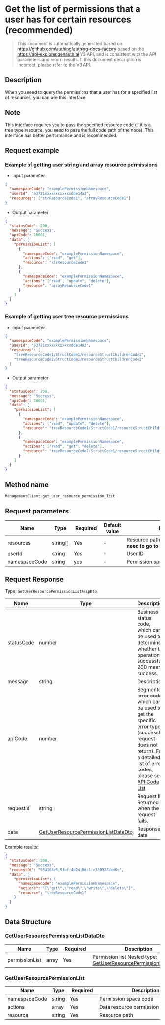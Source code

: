 # Get the list of permissions that a user has for certain resources (recommended)

<!--
Warning ⚠️:
Do not modify this document directly,
https://github.com/Authing/authing-docs-factory
Use this project to generate
-->

<LastUpdated />

> This document is automatically generated based on https://github.com/authing/authing-docs-factory based on the https://api-explorer.genauth.ai V3 API, and is consistent with the API parameters and return results. If this document description is incorrect, please refer to the V3 API.

## Description

When you need to query the permissions that a user has for a specified list of resources, you can use this interface.

## Note

This interface requires you to pass the specified resource code (if it is a tree type resource, you need to pass the full code path of the node). This interface has better performance and is recommended.

## Request example

### Example of getting user string and array resource permissions

- Input parameter

```json
{
  "namespaceCode": "examplePermissionNamespace",
  "userId": "63721xxxxxxxxxxxxdde14a3",
  "resources": ["strResourceCode1", "arrayResourceCode1"]
}
```

- Output parameter

```json
{
  "statusCode": 200,
  "message": "Success",
  "apiCode": 20001,
  "data": {
    "permissionList": [
      {
        "namespaceCode": "examplePermissionNamespace",
        "actions": ["read", "get"],
        "resource": "strResourceCode1"
      },
      {
        "namespaceCode": "examplePermissionNamespace",
        "actions": ["read", "update", "delete"],
        "resource": "arrayResourceCode1"
      }
    ]
  }
}
```

### Example of getting user tree resource permissions

- Input parameter

```json
{
  "namespaceCode": "examplePermissionNamespace",
  "userId": "63721xxxxxxxxxxxxdde14a3",
  "resources": [
    "treeResourceCode1/StructCode1/resourceStructChildrenCode1",
    "treeResourceCode2/StructCode1/resourceStructChildrenCode1"
  ]
}
```

- Output parameter

```json
{
  "statusCode": 200,
  "message": "Success",
  "apiCode": 20001,
  "data": {
    "permissionList": [
      {
        "namespaceCode": "examplePermissionNamespace",
        "actions": ["read", "update", "delete"],
        "resource": "treeResourceCode1/StructCode1/resourceStructChildrenCode1"
      },
      {
        "namespaceCode": "examplePermissionNamespace",
        "actions": ["read", "get", "delete"],
        "resource": "treeResourceCode2/StructCode1/resourceStructChildrenCode1"
      }
    ]
  }
}
```

## Method name

`ManagementClient.get_user_resource_permission_list`

## Request parameters

| Name          | Type     | <div style="width:80px">Required</div> | <div style="width:60px">Default value</div> | <div style="width:300px">Description</div>                               | <div style="width:200px">Sample value</div>                                                        |
| ------------- | -------- | -------------------------------------- | ------------------------------------------- | ------------------------------------------------------------------------ | -------------------------------------------------------------------------------------------------- |
| resources     | string[] | Yes                                    | -                                           | Resource path list, **Tree resources need to go to specific tree nodes** | `["strResourceCode","arrResourceCode","treeResourceCode/StructCode1/resourceStructChildrenCode1"]` |
| userId        | string   | Yes                                    | -                                           | User ID                                                                  | `6301ceaxxxxxxxxx27478`                                                                            |
| namespaceCode | string   | yes                                    | -                                           | Permission space Code                                                    | `examplePermissionNamespace`                                                                       |

## Request Response

Type: `GetUserResourcePermissionListRespDto`

| Name       | Type                                                                                     | Description                                                                                                                                                                                                                                                                                                                                         |
| ---------- | ---------------------------------------------------------------------------------------- | --------------------------------------------------------------------------------------------------------------------------------------------------------------------------------------------------------------------------------------------------------------------------------------------------------------------------------------------------- |
| statusCode | number                                                                                   | Business status code, which can be used to determine whether the operation is successful. 200 means success.                                                                                                                                                                                                                                        |
| message    | string                                                                                   | Description                                                                                                                                                                                                                                                                                                                                         |
| apiCode    | number                                                                                   | Segmented error code, which can be used to get the specific error type (successful request does not return). For a detailed list of error codes, please see: [API Code List](https://api-explorer.genauth.ai/?tag=group/%E5%BC%80%E5%8F%91%E5%87%86%E5%A4%87#tag/%E5%BC%80%E5%8F%91%E5%87%86%E5%A4%87/%E9%94%99%E8%AF%AF%E5%A4%84%E7%90%86/apiCode) |
| requestId  | string                                                                                   | Request ID. Returned when the request fails.                                                                                                                                                                                                                                                                                                        |
| data       | <a href="#GetUserResourcePermissionListDataDto">GetUserResourcePermissionListDataDto</a> | Response data                                                                                                                                                                                                                                                                                                                                       |

Example results:

```json
{
  "statusCode": 200,
  "message": "Success",
  "requestId": "934108e5-9fbf-4d24-8da1-c330328abd6c",
  "data": {
    "permissionList": {
      "namespaceCode": "examplePermissionNamespace",
      "actions": "[\"get\",\"read\",\"write\",\"delete\"]",
      "resource": "treeResourceCode1"
    }
  }
}
```

## Data Structure

### <a id="GetUserResourcePermissionListDataDto"></a> GetUserResourcePermissionListDataDto

| Name           | Type  | <div style="width:80px">Required</div> | <div style="width:300px">Description</div>                                                               | <div style="width:200px">Sample value</div> |
| -------------- | ----- | -------------------------------------- | -------------------------------------------------------------------------------------------------------- | ------------------------------------------- |
| permissionList | array | Yes                                    | Permission list Nested type: <a href="#GetUserResourcePermissionList">GetUserResourcePermissionList</a>. |                                             |

### <a id="GetUserResourcePermissionList"></a> GetUserResourcePermissionList

| Name          | Type   | <div style="width:80px">Required</div> | <div style="width:300px">Description</div> | <div style="width:200px">Example value</div> |
| ------------- | ------ | -------------------------------------- | ------------------------------------------ | -------------------------------------------- |
| namespaceCode | string | Yes                                    | Permission space code                      | `examplePermissionNamespace`                 |
| actions       | array  | Yes                                    | Data resource permission operation list    | `["get","read","write","delete"]`            |
| resource      | string | Yes                                    | Resource path                              | `treeResourceCode1`                          |
